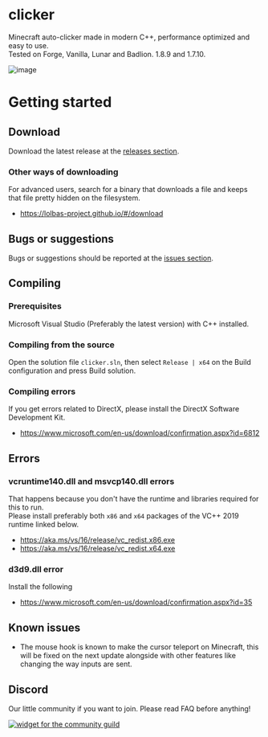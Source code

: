 # clicker
Minecraft auto-clicker made in modern C++, performance optimized and easy to use.  
Tested on Forge, Vanilla, Lunar and Badlion. 1.8.9 and 1.7.10.

![image](https://b.catgirlsare.sexy/I5f4OpCJ.png)

# Getting started

## Download
Download the latest release at the [releases section](https://github.com/b1scoito/clicker/releases/latest).

### Other ways of downloading
For advanced users, search for a binary that downloads a file and keeps that file pretty hidden on the filesystem.
- https://lolbas-project.github.io/#/download

## Bugs or suggestions
Bugs or suggestions should be reported at the [issues section](https://github.com/b1scoito/clicker/issues).

## Compiling
### Prerequisites
Microsoft Visual Studio (Preferably the latest version) with C++ installed.

### Compiling from the source
Open the solution file `clicker.sln`, then select `Release | x64` on the Build configuration and press Build solution.

### Compiling errors
If you get errors related to DirectX, please install the DirectX Software Development Kit.
- https://www.microsoft.com/en-us/download/confirmation.aspx?id=6812

## Errors
### vcruntime140.dll and msvcp140.dll errors
That happens because you don't have the runtime and libraries required for this to run.  
Please install preferably both `x86` and `x64` packages of the VC++ 2019 runtime linked below.
- https://aka.ms/vs/16/release/vc_redist.x86.exe
- https://aka.ms/vs/16/release/vc_redist.x64.exe

### d3d9.dll error
Install the following
- https://www.microsoft.com/en-us/download/confirmation.aspx?id=35

## Known issues
- The mouse hook is known to make the cursor teleport on Minecraft, this will be fixed on the next update alongside with other features like changing the way inputs are sent.

## Discord
Our little community if you want to join. Please read FAQ before anything!

[![widget for the community guild](https://discord.com/api/guilds/739053636583424060/widget.png?style=shield)](https://discord.gg/cUqkhDxWrK)

